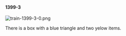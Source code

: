 #### 1399-3
![train-1399-3-0.png](https://github.com/lil-lab/nlvr/raw/master/nlvr/train/images/5/train-1399-3-0.png "train-1399-3-0.png")

There is a box with a blue triangle and two yelow items.